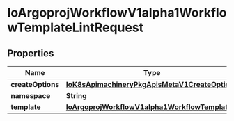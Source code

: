 
# IoArgoprojWorkflowV1alpha1WorkflowTemplateLintRequest

## Properties
Name | Type | Description | Notes
------------ | ------------- | ------------- | -------------
**createOptions** | [**IoK8sApimachineryPkgApisMetaV1CreateOptions**](IoK8sApimachineryPkgApisMetaV1CreateOptions.md) |  |  [optional]
**namespace** | **String** |  |  [optional]
**template** | [**IoArgoprojWorkflowV1alpha1WorkflowTemplate**](IoArgoprojWorkflowV1alpha1WorkflowTemplate.md) |  |  [optional]



